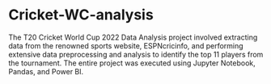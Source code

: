 # Cricket-WC-analysis
The T20 Cricket World Cup 2022 Data Analysis project involved extracting data from the renowned sports website, ESPNcricinfo, and performing extensive data 
preprocessing and analysis to identify the top 11 players from the tournament. The entire project was executed using Jupyter Notebook, Pandas, and Power BI.

